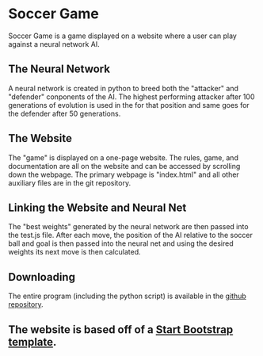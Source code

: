 # Soccer Game

Soccer Game is a game displayed on a website where a user can play against a neural network AI.

## The Neural Network

A neural network is created in python to breed both the "attacker" and "defender" conponents of the AI. The highest performing attacker after 100 generations of evolution is used in the for that position and same goes for the defender after 50 generations. 

## The Website

The "game" is displayed on a one-page website. The rules, game, and documentation are all on the website and can be accessed by scrolling down the webpage. The primary webpage is "index.html" and all other auxiliary files are in the git repository. 

## Linking the Website and Neural Net
The "best weights" generated by the neural network are then passed into the test.js file. After each move, the position of the AI relative to the soccer ball and goal is then passed into the neural net and using the desired weights its next move is then calculated.

## Downloading

The entire program (including the python script) is available in the [github repository](https://github.com/akshitharamachandran/soccergame). 

## The website is based off of a [Start Bootstrap template](https://startbootstrap.com/template-overviews/agency/).
